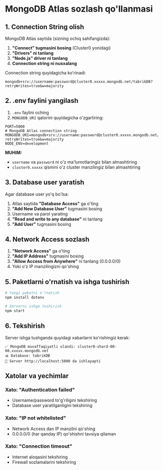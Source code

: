 # MongoDB Atlas sozlash qo'llanmasi

## 1. Connection String olish

MongoDB Atlas saytida (sizning ochiq sahifangizda):

1. **"Connect" tugmasini bosing** (Cluster0 yonidagi)
2. **"Drivers" ni tanlang**
3. **"Node.js" driver ni tanlang**
4. **Connection string ni nusxalang**

Connection string quyidagicha ko'rinadi:
```
mongodb+srv://username:password@cluster0.xxxxx.mongodb.net/tabrikDB?retryWrites=true&w=majority
```

## 2. .env faylini yangilash

1. `.env` faylini oching
2. `MONGODB_URI` qatorini quyidagicha o'zgartiring:

```env
PORT=5000
# MongoDB Atlas connection string
MONGODB_URI=mongodb+srv://username:password@cluster0.xxxxx.mongodb.net/tabrikDB?retryWrites=true&w=majority
NODE_ENV=development
```

**MUHIM:** 
- `username` va `password` ni o'z ma'lumotlaringiz bilan almashtiring
- `cluster0.xxxxx` qismini o'z cluster manzilingiz bilan almashtiring

## 3. Database user yaratish

Agar database user yo'q bo'lsa:

1. Atlas saytida **"Database Access"** ga o'ting
2. **"Add New Database User"** tugmasini bosing
3. Username va parol yarating
4. **"Read and write to any database"** ni tanlang
5. **"Add User"** tugmasini bosing

## 4. Network Access sozlash

1. **"Network Access"** ga o'ting
2. **"Add IP Address"** tugmasini bosing
3. **"Allow Access from Anywhere"** ni tanlang (0.0.0.0/0)
4. Yoki o'z IP manzilingizni qo'shing

## 5. Paketlarni o'rnatish va ishga tushirish

```bash
# Yangi paketni o'rnatish
npm install dotenv

# Serverni ishga tushirish
npm start
```

## 6. Tekshirish

Server ishga tushganda quyidagi xabarlarni ko'rishingiz kerak:
```
✅ MongoDB muvaffaqiyatli ulandi: cluster0-shard-00-00.xxxxx.mongodb.net
📊 Database: tabrikDB
🚀 Server http://localhost:5000 da ishlayapti
```

## Xatolar va yechimlar

### Xato: "Authentication failed"
- Username/password to'g'riligini tekshiring
- Database user yaratilganligini tekshiring

### Xato: "IP not whitelisted"
- Network Access dan IP manzilni qo'shing
- 0.0.0.0/0 (har qanday IP) qo'shishni tavsiya qilaman

### Xato: "Connection timeout"
- Internet aloqasini tekshiring
- Firewall sozlamalarini tekshiring